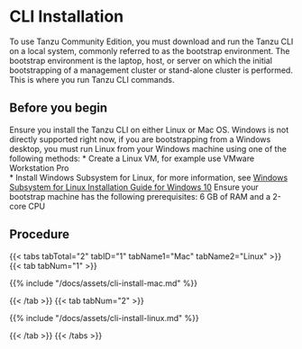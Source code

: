 # CLI Installation
To use Tanzu Community Edition, you must download and run the Tanzu CLI on a local system, commonly referred to as the bootstrap environment. The bootstrap environment is the laptop, host, or server on which the initial bootstrapping of a management cluster or stand-alone cluster is performed. This is where you run Tanzu  CLI commands.

## Before you begin

Ensure you install the Tanzu CLI on either Linux or Mac OS. 
Windows is not directly supported right now, if you are  bootstrapping from a Windows desktop, you must run Linux from your Windows machine using one of the following methods:
    * Create a Linux VM, for example use VMware Workstation Pro  
    * Install Windows Subsystem for Linux, for more information, see [Windows Subsystem for Linux Installation Guide for Windows 10](https://docs.microsoft.com/en-us/windows/wsl/install-win10)
Ensure your bootstrap machine has the following prerequisites:
6 GB of RAM and a 2-core CPU 

## Procedure

{{< tabs tabTotal="2" tabID="1" tabName1="Mac" tabName2="Linux" >}}
{{< tab tabNum="1" >}}

{{% include "/docs/assets/cli-install-mac.md" %}}

{{< /tab >}}
{{< tab tabNum="2" >}}

{{% include "/docs/assets/cli-install-linux.md" %}}

{{< /tab >}}
{{< /tabs >}}